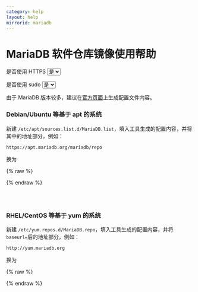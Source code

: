 ```yaml
---
category: help
layout: help
mirrorid: mariadb
---
```


# MariaDB 软件仓库镜像使用帮助

<form class="form-inline">
<div class="form-group">
	<label>是否使用 HTTPS</label>
	<select id="http-select" class="form-control content-select" data-target="#content-0,#content-1">
	  <option data-http_protocol="https://" selected>是</option>
	  <option data-http_protocol="http://">否</option>
	</select>
</div>
</form>


<form class="form-inline">
<div class="form-group">
	<label>是否使用 sudo</label>
	<select id="sudo-select" class="form-control content-select" data-target="#content-0,#content-1">
	  <option data-sudo="sudo " selected>是</option>
	  <option data-sudo="">否</option>
	</select>
</div>
</form>



由于 MariaDB 版本较多，建议在[官方页面](https://downloads.mariadb.org/mariadb/repositories)上生成配置文件内容。

### Debian/Ubuntu 等基于 apt 的系统


新建 `/etc/apt/sources.list.d/MariaDB.list`，填入工具生成的配置内容，并将其中的地址部分，例如：

```
https://apt.mariadb.org/mariadb/repo
```

换为



{% raw %}
<script id="template-0" type="x-tmpl-markup">
{{http_protocol}}{{mirror}}/repo
</script>
{% endraw %}

<p></p>

<pre>
<code id="content-0" class="language-plaintext" data-template="#template-0" data-select="#http-select,#sudo-select">
</code>
</pre>


### RHEL/CentOS 等基于 yum 的系统

新建 `/etc/yum.repos.d/MariaDB.repo`，填入工具生成的配置内容，并将`baseurl=`后的地址部分，例如：

```
http://yum.mariadb.org
```

换为



{% raw %}
<script id="template-1" type="x-tmpl-markup">
{{http_protocol}}{{mirror}}/yum
</script>
{% endraw %}

<p></p>

<pre>
<code id="content-1" class="language-plaintext" data-template="#template-1" data-select="#http-select,#sudo-select">
</code>
</pre>


